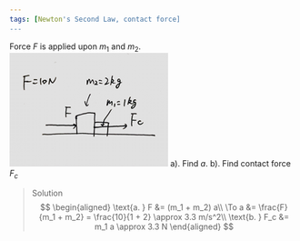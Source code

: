 ```yaml
---
tags: [Newton's Second Law, contact force]
---
```


Force $F$ is applied upon $m_1$ and $m_2$.
![Graph 2](../assets/contact_force.PNG)
a). Find $a$.
b). Find contact force $F_c$
>Solution
$$
\begin{aligned}
 \text{a. } F &= (m_1 + m_2) a\\
\To a &= \frac{F}{m_1 + m_2} = \frac{10}{1 + 2} \approx 3.3 m/s^2\\
\text{b. } F_c &= m_1 a \approx 3.3 N
\end{aligned}
$$
